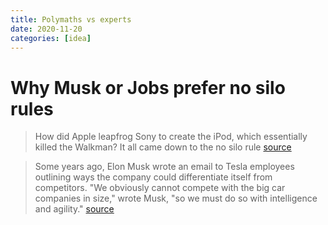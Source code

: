 ```yaml
---
title: Polymaths vs experts
date: 2020-11-20
categories: [idea]
---
```


# Why Musk or Jobs prefer no silo rules

>How did Apple leapfrog Sony to create the iPod, which essentially killed the Walkman? It all came down to the no silo rule
[source](https://www.inc.com/justin-bariso/why-intelligent-minds-like-elon-musk-steve-jobs-embrace-no-silo-rule.html)

>Some years ago, Elon Musk wrote an email to Tesla employees outlining ways the company could differentiate itself from competitors. 
> "We obviously cannot compete with the big car companies in size," wrote Musk, "so we must do so with intelligence and agility."
> [source](https://www.inc.com/justin-bariso/this-email-from-elon-musk-to-tesla-employees-descr.html)
